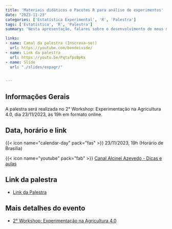 ```yaml
---
title: 'Materiais didáticos e Pacotes R para análise de experimentos'
date: "2023-11-23"
categories: ['Estatística Experimental', 'R', 'Palestra']
tags: ['Estatística', 'R', 'Palestra']
summary: 'Nesta apresentação, falarei sobre o desenvolvimento de meus materiais para análises de experimentos, bem os pacotes estatísticos que desenvolvemos para esta área da estatística.'

links:
- name: Canal da palestra (Inscreva-se!)
  url: https://youtube.com/bendeivide/
- name: Link da palestra
  url: https://youtu.be/PqtafpsBpKs
- name: Slide
  url: "./slides/expagr/"


---
```





## Informações Gerais

A palestra será realizada no 2° Workshop: Experimentação na Agricultura 4.0, dia 23/11/2023, às 19h em formato online.

## Data, horário e link

{{< icon name="calendar-day" pack="fas" >}} 23/11/2023, 19h (Horário de Brasília)

{{< icon name="youtube" pack="fab" >}} [Canal Alcinei Azevedo - Dicas e aulas](https://www.youtube.com/watch?v=AWEhHsAGJJk)

## Link da palestra

- [Link da Palestra](https://www.youtube.com/watch?v=AWEhHsAGJJk)


## Mais detalhes do evento

- [2° Workshop: Experimentação na Agricultura 4.0](https://www.expstat.com/eventos)


